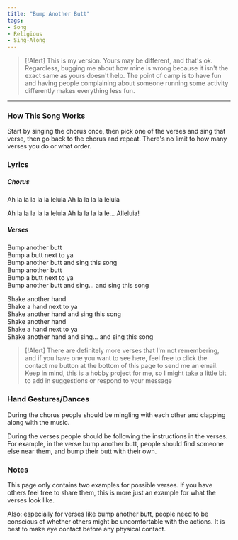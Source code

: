 ```yaml
---
title: "Bump Another Butt"
tags:
- Song
- Religious
- Sing-Along
---
```


>[!Alert]
> This is my version. Yours may be different, and that's ok. Regardless, bugging me about how mine is wrong because it isn't the exact same as yours doesn't help. The point of camp is to have fun and having people complaining about someone running some activity differently makes everything less fun.

---

### How This Song Works

Start by singing the chorus once, then pick one of the verses and sing that verse, then go back to the chorus and repeat. There's no limit to how many verses you do or what order.

### Lyrics

##### Chorus
Ah la la la la la leluia
Ah la la la la leluia

Ah la la la la la leluia
Ah la la la la le... Alleluia!

##### Verses

Bump another butt  
Bump a butt next to ya  
Bump another butt and sing this song  
Bump another butt  
Bump a butt next to ya  
Bump another butt and sing... and sing this song  

Shake another hand  
Shake a hand next to ya  
Shake another hand and sing this song  
Shake another hand  
Shake a hand next to ya  
Shake another hand and sing... and sing this song  

> [!Alert]
> There are definitely more verses that I'm not remembering, and if you have one you want to see here, feel free to click the contact me button at the bottom of this page to send me an email. Keep in mind, this is a hobby project for me, so I might take a little bit to add in suggestions or respond to your message

### Hand Gestures/Dances

During the chorus people should be mingling with each other and clapping along with the music.

During the verses people should be following the instructions in the verses. For example, in the verse bump another butt, people should find someone else near them, and bump their butt with their own.

### Notes

This page only contains two examples for possible verses. If you have others feel free to share them, this is more just an example for what the verses look like.

Also: especially for verses like bump another butt, people need to be conscious of whether others might be uncomfortable with the actions. It is best to make eye contact before any physical contact.



